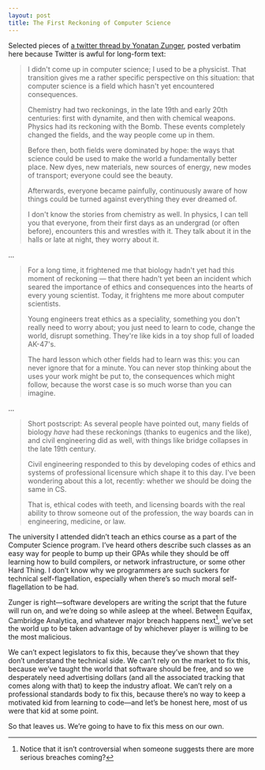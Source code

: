 ```yaml
---
layout: post
title: The First Reckoning of Computer Science
---
```


Selected pieces of [a twitter thread by Yonatan Zunger][1], posted verbatim here because Twitter is awful for long-form text:

> I didn't come up in computer science; I used to be a physicist. That transition gives me a rather specific perspective on this situation: that computer science is a field which hasn't yet encountered consequences.
> 
> Chemistry had two reckonings, in the late 19th and early 20th centuries: first with dynamite, and then with chemical weapons. Physics had its reckoning with the Bomb. These events completely changed the fields, and the way people come up in them.
> 
> Before then, both fields were dominated by hope: the ways that science could be used to make the world a fundamentally better place. New dyes, new materials, new sources of energy, new modes of transport; everyone could see the beauty.
> 
> Afterwards, everyone became painfully, continuously aware of how things could be turned against everything they ever dreamed of.
> 
> I don't know the stories from chemistry as well. In physics, I can tell you that everyone, from their first days as an undergrad (or often before), encounters this and wrestles with it. They talk about it in the halls or late at night, they worry about it.

&hellip;

> For a long time, it frightened me that biology hadn't yet had this moment of reckoning — that there hadn't yet been an incident which seared the importance of ethics and consequences into the hearts of every young scientist. Today, it frightens me more about computer scientists.
> 
> Young engineers treat ethics as a speciality, something you don't really need to worry about; you just need to learn to code, change the world, disrupt something. They're like kids in a toy shop full of loaded AK-47's.
> 
> The hard lesson which other fields had to learn was this: you can never ignore that for a minute. You can never stop thinking about the uses your work might be put to, the consequences which might follow, because the worst case is so much worse than you can imagine.

&hellip;

> Short postscript: As several people have pointed out, many fields of biology *have* had these reckonings (thanks to eugenics and the like), and civil engineering did as well, with things like bridge collapses in the late 19th century.
> 
> Civil engineering responded to this by developing codes of ethics and systems of professional licensure which shape it to this day. I've been wondering about this a lot, recently: whether we should be doing the same in CS.
> 
> That is, ethical codes with teeth, and licensing boards with the real ability to throw someone out of the profession, the way boards can in engineering, medicine, or law.

The university I attended didn’t teach an ethics course as a part of the Computer Science program. I’ve heard others describe such classes as an easy way for people to bump up their GPAs while they should be off learning how to build compilers, or network infrastructure, or some other Hard Thing. I don’t know why we programmers are such suckers for technical self-flagellation, especially when there’s so much moral self-flagellation to be had. 

Zunger is right&mdash;software developers are writing the script that the future will run on, and we’re doing so while asleep at the wheel. Between Equifax, Cambridge Analytica, and whatever major breach happens next[^1], we’ve set the world up to be taken advantage of by whichever player is willing to be the most malicious.

We can’t expect legislators to fix this, because they’ve shown that they don’t understand the technical side. We can’t rely on the market to fix this, because we’ve taught the world that software should be free, and so we desperately need advertising dollars (and all the associated tracking that comes along with that) to keep the industry afloat. We can’t rely on a professional standards body to fix this, because there’s no way to keep a motivated kid from learning to code&mdash;and let’s be honest here, most of us were that kid at some point.

So that leaves us. We’re going to have to fix this mess on our own.

[1]: https://twitter.com/yonatanzunger/status/975545004205654016

[^1]: Notice that it isn’t controversial when someone suggests there are more serious breaches coming?
